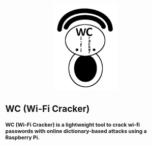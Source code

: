 <p align="center">
<img src="WC-logo.png" width=200>
</p>

# WC (Wi-Fi Cracker)
### **WC (Wi-Fi Cracker)** is a lightweight tool to crack wi-fi passwords with online dictionary-based attacks using a Raspberry Pi.

